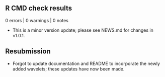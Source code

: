 ## R CMD check results

0 errors | 0 warnings | 0 notes

* This is a minor version update; please see NEWS.md for changes in v1.0.1.

## Resubmission

* Forgot to update documentation and README to incorporate the newly added wavelets; these
updates have now been made.
